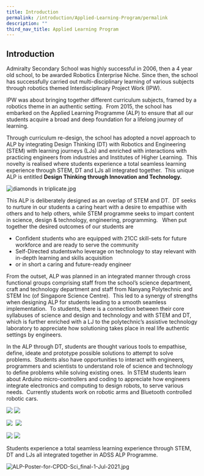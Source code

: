 ```yaml
---
title: Introduction
permalink: /introduction/Applied-Learning-Program/permalink
description: ""
third_nav_title: Applied Learning Program
---
```


Introduction
------------

Admiralty Secondary School was highly successful in 2006, then a 4 year old school, to be awarded Robotics Enterprise Niche. Since then, the school has successfully carried out multi-disciplinary learning of various subjects through robotics themed Interdisciplinary Project Work (IPW). 

IPW was about bringing together different curriculum subjects, framed by a robotics theme in an authentic setting.  From 2015, the school has embarked on the Applied Learning Programme (ALP) to ensure that all our students acquire a broad and deep foundation for a lifelong journey of learning. 

Through curriculum re-design, the school has adopted a novel approach to ALP by integrating Design Thinking (DT) with Robotics and Engineering (STEM) with learning journeys (LJs) and enriched with interactions with practicing engineers from industries and Institutes of Higher Learning.  This novelty is realised where students experience a total seamless learning experience through STEM, DT and LJs all integrated together.  This unique ALP is entitled **Design Thinking through Innovation and Technology.** 

![diamonds in triplicate.jpg](https://admiraltysec.moe.edu.sg/qql/slot/u752/diamonds%20in%20triplicate.jpg)

  

This ALP is deliberately designed as an overlap of STEM and DT.  DT seeks to nurture in our students a caring heart with a desire to empathise with others and to help others, while STEM programme seeks to impart content in science, design & technology, engineering, programming.   When put together the desired outcomes of our students are 

*   Confident students who are equipped with 21CC skill-sets for future workforce and are ready to serve the community
*   Self-Directed studentswho leverage on technology to stay relevant with in-depth learning and skills acquisition
*   or in short a caring and future-ready engineer

  

From the outset, ALP was planned in an integrated manner through cross functional groups comprising staff from the school’s science department, craft and technology department and staff from Nanyang Polytechnic and STEM Inc (of Singapore Science Centre).  This led to a synergy of strengths when designing ALP for students leading to a smooth seamless implementation.  To students, there is a connection between their core syllabuses of science and design and technology and with STEM and DT, which is further enriched with a LJ to the polytechnic’s assistive technology laboratory to appreciate how solutioning takes place in real life authentic settings by engineers.

In the ALP through DT, students are thought various tools to empathise, define, ideate and prototype possible solutions to attempt to solve problems.  Students also have opportunities to interact with engineers, programmers and scientists to understand role of science and technology to define problems while solving existing ones.  In STEM students learn about Arduino micro-controllers and coding to appreciate how engineers integrate electronics and computing to design robots, to serve various needs.  Currently students work on robotic arms and Bluetooth controlled robotic cars. 

![](https://admiraltysec.moe.edu.sg/qql/slot/u752/Academic%20Curriculum%20&%20Applied%20Learning%20P/Applied%20Learning%20Progam/Picture1.png) ![](https://admiraltysec.moe.edu.sg/qql/slot/u752/Academic%20Curriculum%20&%20Applied%20Learning%20P/Applied%20Learning%20Progam/Picture2.png)

![](https://admiraltysec.moe.edu.sg/qql/slot/u752/Academic%20Curriculum%20&%20Applied%20Learning%20P/Applied%20Learning%20Progam/Picture3.png)  ![](https://admiraltysec.moe.edu.sg/qql/slot/u752/Academic%20Curriculum%20&%20Applied%20Learning%20P/Applied%20Learning%20Progam/Picture4.png)

![](https://admiraltysec.moe.edu.sg/qql/slot/u752/Academic%20Curriculum%20&%20Applied%20Learning%20P/Applied%20Learning%20Progam/Picture5.png) ![](https://admiraltysec.moe.edu.sg/qql/slot/u752/Academic%20Curriculum%20&%20Applied%20Learning%20P/Applied%20Learning%20Progam/Picture6.png)

Students experience a total seamless learning experience through STEM, DT and LJs all integrated together in ADSS ALP Programme.  

  

![ALP-Poster-for-CPDD-Sci_final-1-Jul-2021.jpg](https://admiraltysec.moe.edu.sg/qql/slot/u752/Academic%20Curriculum%20&%20Applied%20Learning%20P/Applied%20Learning%20Progam/ALP-Poster-for-CPDD-Sci_final-1-Jul-2021.jpg)